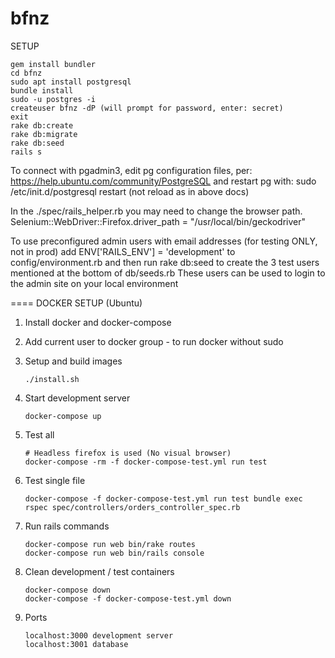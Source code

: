 bfnz
====
SETUP

```
gem install bundler
cd bfnz
sudo apt install postgresql
bundle install
sudo -u postgres -i
createuser bfnz -dP (will prompt for password, enter: secret)
exit
rake db:create
rake db:migrate
rake db:seed
rails s
```
To connect with pgadmin3, edit pg configuration files, per: https://help.ubuntu.com/community/PostgreSQL and restart pg with:
sudo /etc/init.d/postgresql restart
(not reload as in above docs)

In the ./spec/rails_helper.rb you may need to change the browser path.
Selenium::WebDriver::Firefox.driver_path = "/usr/local/bin/geckodriver"

To use preconfigured admin users with email addresses (for testing ONLY, not in prod) add
ENV['RAILS_ENV'] = 'development'
to config/environment.rb
and then run
rake db:seed to create the 3 test users mentioned at the bottom of db/seeds.rb
These users can be used to login to the admin site on your local environment

====
DOCKER SETUP (Ubuntu)

1. Install docker and docker-compose
2. Add current user to docker group - to run docker without sudo
3. Setup and build images
    ```
    ./install.sh
    ```

4. Start development server
    ```
    docker-compose up
    ```

5. Test all
    ```
    # Headless firefox is used (No visual browser)
    docker-compose -rm -f docker-compose-test.yml run test
    ```

6. Test single file
    ```
    docker-compose -f docker-compose-test.yml run test bundle exec rspec spec/controllers/orders_controller_spec.rb
    ```

7. Run rails commands
    ```
    docker-compose run web bin/rake routes
    docker-compose run web bin/rails console
    ```

8. Clean development / test containers
    ```
    docker-compose down
    docker-compose -f docker-compose-test.yml down
    ```

9. Ports
   ```
   localhost:3000 development server
   localhost:3001 database
   ```
